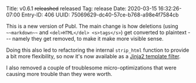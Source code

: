 Title: v0.6.1 ~~releashed~~ released
Tag: release
Date: 2020-03-15 16:32:26-07:00
Entry-ID: 406
UUID: 75069629-dc40-57ce-b768-a98e4f7584cb

This is a new version of Publ. The main change is how deletions (using `~~markdown~~` and `<del>HTML</del> <s>tags</s>`) get converted to plaintext --- namely they get removed, to make it make more visible sense.

Doing this also led to refactoring the internal `strip_html` function to provide a bit more flexibility, so now it's now available as a [Jinja2 template filter](324#strip_html).

I also removed a couple of troublesome micro-optimizations that were causing more trouble than they were worth.
